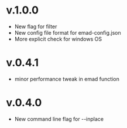 # v.1.0.0
- New flag for filter
- New config file format for emad-config.json
- More explicit check for windows OS

# v.0.4.1
- minor performance tweak in emad function

# v.0.4.0
- New command line flag for --inplace